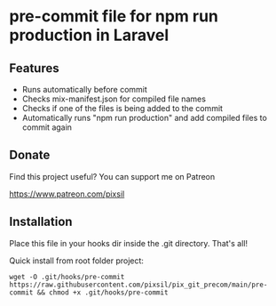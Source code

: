 # pre-commit file for npm run production in Laravel

## Features

* Runs automatically before commit
* Checks mix-manifest.json for compiled file names
* Checks if one of the files is being added to the commit
* Automatically runs "npm run production" and add compiled files to commit again

## Donate

Find this project useful? You can support me on Patreon

https://www.patreon.com/pixsil

## Installation

Place this file in your hooks dir inside the .git directory. That's all!

Quick install from root folder project:
```
wget -O .git/hooks/pre-commit https://raw.githubusercontent.com/pixsil/pix_git_precom/main/pre-commit && chmod +x .git/hooks/pre-commit
```
